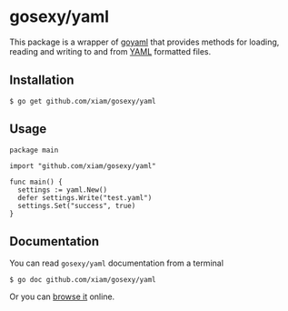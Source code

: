 # gosexy/yaml

This package is a wrapper of [goyaml](http://launchpad.net/goyaml) that provides methods for loading, reading and writing to and from [YAML](http://www.yaml.org/) formatted files.

## Installation

    $ go get github.com/xiam/gosexy/yaml

## Usage

    package main

    import "github.com/xiam/gosexy/yaml"

    func main() {
      settings := yaml.New()
      defer settings.Write("test.yaml")
      settings.Set("success", true)
    }

## Documentation

You can read ``gosexy/yaml`` documentation from a terminal

    $ go doc github.com/xiam/gosexy/yaml

Or you can [browse it](http://go.pkgdoc.org/github.com/xiam/gosexy/yaml) online.
